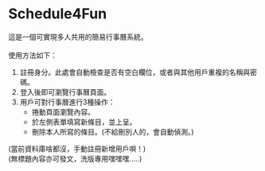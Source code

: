 # Schedule4Fun
這是一個可實現多人共用的簡易行事曆系統。\
\
使用方法如下：
1. 註冊身分。此處會自動檢查是否有空白欄位，或者與其他用戶重複的名稱與密碼。
2. 登入後即可瀏覽行事曆頁面。
3. 用戶可對行事曆進行3種操作：
   * 捲動頁面瀏覽內容。
   * 於左側表單填寫新條目，並上呈。
   * 刪除本人所寫的條目。(不給刪別人的，會自動偵測。)
  
(當前資料庫啥都沒，手動註冊新增用戶唄！)  
(無標題內容亦可發文，洗版專用嘿嘿嘿.....)